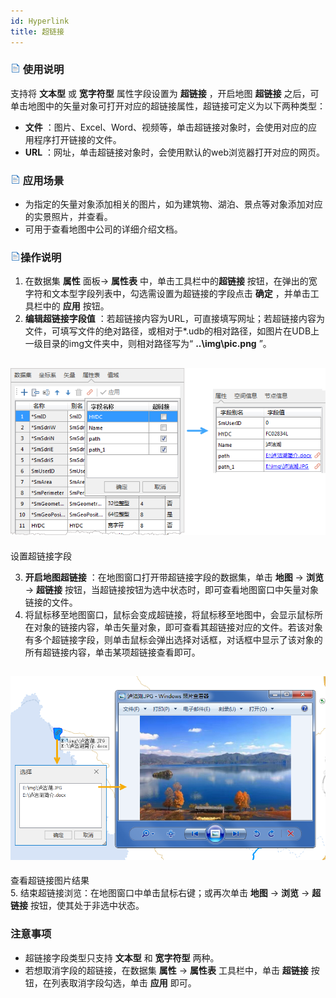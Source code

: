 ```yaml
---
id: Hyperlink
title: 超链接
---
```

### ![](../../img/read.gif) 使用说明

支持将 **文本型** 或 **宽字符型** 属性字段设置为 **超链接** ，开启地图 **超链接**
之后，可单击地图中的矢量对象可打开对应的超链接属性，超链接可定义为以下两种类型：

  * **文件** ：图片、Excel、Word、视频等，单击超链接对象时，会使用对应的应用程序打开链接的文件。
  * **URL** ：网址，单击超链接对象时，会使用默认的web浏览器打开对应的网页。

### ![](../../img/read.gif) 应用场景

  * 为指定的矢量对象添加相关的图片，如为建筑物、湖泊、景点等对象添加对应的实景照片，并查看。
  * 可用于查看地图中公司的详细介绍文档。

### ![](../../img/read.gif)操作说明

  1. 在数据集 **属性** 面板-> **属性表** 中，单击工具栏中的**超链接** 按钮，在弹出的宽字符和文本型字段列表中，勾选需设置为超链接的字段点击 **确定** ，并单击工具栏中的 **应用** 按钮。 
  2. **编辑超链接字段值** ：若超链接内容为URL，可直接填写网址；若超链接内容为文件，可填写文件的绝对路径，或相对于*.udb的相对路径，如图片在UDB上一级目录的img文件夹中，则相对路径写为“ **..\img\pic.png** ”。  

![](img/SetHyperlinkField.png)  
---  
设置超链接字段    

  3. **开启地图超链接** ：在地图窗口打开带超链接字段的数据集，单击 **地图** -> **浏览** -> **超链接** 按钮，当超链接按钮为选中状态时，即可查看地图窗口中矢量对象链接的文件。
  4. 将鼠标移至地图窗口，鼠标会变成超链接，将鼠标移至地图中，会显示鼠标所在对象的链接内容，单击矢量对象，即可查看其超链接对应的文件。若该对象有多个超链接字段，则单击鼠标会弹出选择对话框，对话框中显示了该对象的所有超链接内容，单击某项超链接查看即可。  
  
![](img/HyperlinkResult.png)  
---  
查看超链接图片结果  
  5. 结束超链接浏览：在地图窗口中单击鼠标右键；或再次单击 **地图** -> **浏览** -> **超链接** 按钮，使其处于非选中状态。

### 注意事项

  * 超链接字段类型只支持 **文本型** 和 **宽字符型** 两种。
  * 若想取消字段的超链接，在数据集 **属性** -> **属性表** 工具栏中，单击 **超链接** 按钮，在列表取消字段勾选，单击 **应用** 即可。



